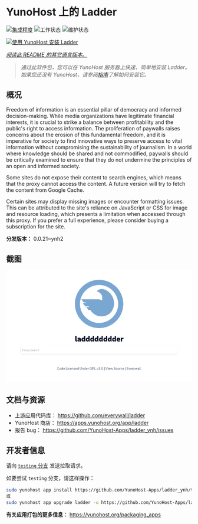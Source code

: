 <!--
注意：此 README 由 <https://github.com/YunoHost/apps/tree/master/tools/readme_generator> 自动生成
请勿手动编辑。
-->

# YunoHost 上的 Ladder

[![集成程度](https://dash.yunohost.org/integration/ladder.svg)](https://dash.yunohost.org/appci/app/ladder) ![工作状态](https://ci-apps.yunohost.org/ci/badges/ladder.status.svg) ![维护状态](https://ci-apps.yunohost.org/ci/badges/ladder.maintain.svg)

[![使用 YunoHost 安装 Ladder](https://install-app.yunohost.org/install-with-yunohost.svg)](https://install-app.yunohost.org/?app=ladder)

*[阅读此 README 的其它语言版本。](./ALL_README.md)*

> *通过此软件包，您可以在 YunoHost 服务器上快速、简单地安装 Ladder。*  
> *如果您还没有 YunoHost，请参阅[指南](https://yunohost.org/install)了解如何安装它。*

## 概况

Freedom of information is an essential pillar of democracy and informed decision-making. While media organizations have legitimate financial interests, it is crucial to strike a balance between profitability and the public's right to access information. The proliferation of paywalls raises concerns about the erosion of this fundamental freedom, and it is imperative for society to find innovative ways to preserve access to vital information without compromising the sustainability of journalism. In a world where knowledge should be shared and not commodified, paywalls should be critically examined to ensure that they do not undermine the principles of an open and informed society.

Some sites do not expose their content to search engines, which means that the proxy cannot access the content. A future version will try to fetch the content from Google Cache.

Certain sites may display missing images or encounter formatting issues. This can be attributed to the site's reliance on JavaScript or CSS for image and resource loading, which presents a limitation when accessed through this proxy. If you prefer a full experience, please consider buying a subscription for the site.

**分发版本：** 0.0.21~ynh2

## 截图

![Ladder 的截图](./doc/screenshots/example.png)

## 文档与资源

- 上游应用代码库： <https://github.com/everywall/ladder>
- YunoHost 商店： <https://apps.yunohost.org/app/ladder>
- 报告 bug： <https://github.com/YunoHost-Apps/ladder_ynh/issues>

## 开发者信息

请向 [`testing` 分支](https://github.com/YunoHost-Apps/ladder_ynh/tree/testing) 发送拉取请求。

如要尝试 `testing` 分支，请这样操作：

```bash
sudo yunohost app install https://github.com/YunoHost-Apps/ladder_ynh/tree/testing --debug
或
sudo yunohost app upgrade ladder -u https://github.com/YunoHost-Apps/ladder_ynh/tree/testing --debug
```

**有关应用打包的更多信息：** <https://yunohost.org/packaging_apps>
